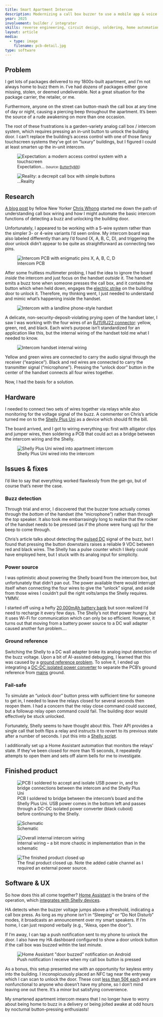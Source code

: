 ```yaml
---
title: Smart Apartment Intercom
description: Modernizing a call box buzzer to use a mobile app & voice assistant
year: 2025
involvement: builder / integrator
skills: reverse engineering, circuit design, soldering, home automation
layout: article
media:
  - type: image
    filename: pcb-detail.jpg
type: software
---
```


## Problem

I get lots of packages delivered to my 1800s-built apartment, and I’m not always home to buzz them in. I’ve had _dozens_ of packages either gone missing, stolen, or deemed undeliverable. Not a great situation for the package carrier, the retailer, or me.

Furthermore, anyone on the street can button-mash the call box at any time of day or night, causing a piercing beep throughout the apartment. It’s been the source of a rude awakening on more than one occasion.

The root of these frustrations is a garden-variety analog call box / intercom system, which requires pressing an in-unit button to unlock the building door. I can’t replace the building’s access control with one of those fancy touchscreen systems they’ve got on “luxury” buildings, but I figured I could at least smarten up the in-unit intercom.

<figure>
  <img src="/project/smart-apartment-intercom/call-box-new.jpg" alt="Expectation: a modern access control system with a touchscreen" />
  <figcaption>Expectation… <span style="font-size: 0.8em">(source: <a href="https://butterflymx.com/products/video-intercoms/12-surface/" target="_blank" rel="noopener noreferrer">ButterflyMX</a>)</span></figcaption>
</figure>

<figure>
  <img src="/project/smart-apartment-intercom/call-box-old.jpg" alt="Reality: a decrepit call box with simple buttons" />
  <figcaption>…Reality</figcaption>
</figure>

## Research

[A blog post](https://chris-m-whong.medium.com/connecting-an-apartment-door-buzzer-to-a-smarthome-hub-4664cf6a3ce4) by fellow New Yorker [Chris Whong](https://chriswhong.com/) started me down the path of understanding call box wiring and how I might automate the basic intercom functions of detecting a buzz and unlocking the building door.

Unfortunately, I appeared to be working with a 5-wire system rather than the simpler 3- or 4-wire variants I’d seen online. My intercom board was also labeled differently than any I’d found (X, A, B, C, D), and triggering the door unlock didn’t appear to be quite as straightforward as connecting two pins.

<figure>
  <img src="/project/smart-apartment-intercom/intercom-pcb.jpg" alt="Intercom PCB with enigmatic pins X, A, B, C, D" />
  <figcaption>Intercom PCB</figcaption>
</figure>

After some fruitless multimeter probing, I had the idea to ignore the board _inside_ the intercom and just focus on the handset _outside_ it. The handset emits a buzz tone when someone presses the call box, and it contains the button which when held down, engages the [electric strike](https://en.wikipedia.org/wiki/Electric_strike) on the building door to unlock it. Therefore, my thinking went, I just needed to understand and mimic what’s happening inside the handset.

<figure>
  <img src="/project/smart-apartment-intercom/intercom-exterior.jpg" alt="Intercom with a landline phone-style handset" />
</figure>

A delicate, non-security-deposit-violating prying open of the handset later, I saw I was working with the four wires of an [RJ11/RJ22 connector](https://en.wikipedia.org/wiki/Registered_jack): yellow, green, red, and black. Each wire’s purpose isn’t standardized for an application like this, but the internal wiring of the handset told me what I needed to know.

<figure>
  <img src="/project/smart-apartment-intercom/handset-internals.jpg" alt="Intercom handset internal wiring" />
</figure>

Yellow and green wires are connected to carry the audio signal through the receiver (“earpiece”). Black and red wires are connected to carry the transmitter signal (“microphone”). Pressing the “unlock door” button in the center of the handset connects all four wires together.

Now, I had the basis for a solution.

## Hardware

I needed to connect two sets of wires together via relays while also monitoring for the voltage signal of the buzz. A commenter on Chris’s article turned me on to the [Shelly Plus Uni](https://us.shelly.com/products/shelly-plus-uni) as a device which should fit the bill.

The board arrived, and I got to wiring everything up: first with alligator clips and jumper wires, then soldering a PCB that could act as a bridge between the intercom wiring and the Shelly.

<figure>
  <img src="/project/smart-apartment-intercom/shelly-detail.jpg" alt="Shelly Plus Uni wired into apartment intercom" />
  <figcaption>Shelly Plus Uni wired into the intercom</ficpation>
</figure>

## Issues & fixes

I’d like to say that everything worked flawlessly from the get-go, but of course that’s never the case.

### Buzz detection

Through trial and error, I discovered that the buzzer tone actually comes through the _bottom_ of the handset (the “microphone”) rather than through the _top_ speaker. It also took me embarrasingly long to realize that the rocker of the handset needs to be pressed (as if the phone were hung up) for the beep to come through.

Chris’s article talks about detecting the [pulsed DC](https://en.wikipedia.org/wiki/Pulsed_DC) signal of the buzz, but I found that pressing the button downstairs raises a reliable 9 VDC between red and black wires. The Shelly has a pulse counter which I likely could have employed here, but I stuck with its analog input for simplicity.

### Power source

I was optimistic about powering the Shelly board from the intercom box, but unfortunately that didn’t pan out. The power available there would interrupt itself when connecting the four wires to give the “unlock” signal, and aside from those wires I couldn’t pull the right volts/amps the Shelly requires. YMMV.

I started off using a hefty [20,000mAh battery bank](https://www.amazon.com/dp/B07H7LFPYX) but soon realized I’d need to recharge it every few days. The Shelly’s not _that_ power hungry, but it uses Wi-Fi for communication which can only be so efficient. However, it turns out that moving from a battery power source to a DC wall adapter caused another fun problem….

### Ground reference

Switching the Shelly to a DC wall adapter broke its analog input detection of the buzz voltage. Upon a bit of AI-assisted debugging, I learned that this was caused by a [ground reference problem](<https://en.wikipedia.org/wiki/Ground_loop_(electricity)>). To solve it, I ended up integrating a [DC-DC isolated power converter](https://www.amazon.com/dp/B0F4DMW44V) to separate the PCB’s ground reference from [mains](https://en.wikipedia.org/wiki/Mains_electricity) ground.

### Fail-safe

To simulate an “unlock door” button press with sufficient time for someone to get in, I needed to leave the relays closed for several seconds then reopen them. I had a concern that the relay close command could succeed, but a followup relay open command could fail. The building door would effectively be stuck unlocked.

Fortunately, Shelly seems to have thought about this. Their API provides a single call that both flips a relay and instructs it to revert to its previous state after a number of seconds. I put this into a [Shelly script](https://gist.github.com/liddiard/b7f80a18b9713dbf5489f85f3077f95d).

I additionally set up a Home Assistant automation that monitors the relays’ state. If they’ve been closed for more than 15 seconds, it repeatedly attempts to open them and sets off alarm bells for me to investigate.

## Finished product

<figure>
  <img src="/project/smart-apartment-intercom/pcb-detail.jpg" alt="PCB I soldered to accept and isolate USB power in, and to bridge connections between the intercom and the Shelly Plus Uni" />
  <figcaption>PCB I soldered to bridge between the intercom’s board and the Shelly Plus Uni. USB power comes in the bottom left and passes through a DC-DC isolated power converter (black cuboid) before continuing to the Shelly.</figcaption>
</figure>

<figure>
  <img src="/project/smart-apartment-intercom/schematic.png" alt="Schematic" />
  <figcaption>Schematic</figcaption>
</figure>

<figure>
  <img src="/project/smart-apartment-intercom/internal-wiring.jpg" alt="Overall internal intercom wiring" />
  <figcaption>Internal wiring – a bit more chaotic in implementation than in the schematic</figcaption>
</figure>

<figure>
  <img src="/project/smart-apartment-intercom/finished-product.jpg" alt="The finished product closed up" />
  <figcaption>The final product closed up. Note the added cable channel as I required an external power source.</figcaption>
</figure>

## Software & UX

So how does this all come together? [Home Assistant](https://www.home-assistant.io/) is the brains of the operation, which [integrates with Shelly devices](https://www.home-assistant.io/integrations/shelly/).

HA detects when the buzzer voltage jumps above a threshold, indicating a call box press. As long as my phone isn’t in “Sleeping” or “Do Not Disturb” modes, it broadcasts an announcement over my smart speakers. If I’m home, I can just respond verbally (e.g., “Alexa, open the door”).

If I’m away, I can tap a push notification sent to my phone to unlock the door. I also have my HA dashboard configured to show a door unlock button if the call box was buzzed wihtin the last minute.

<figure>
  <img src="/project/smart-apartment-intercom/ha-buzz-notification.png" alt="Home Assistant &quot;door buzzed&quot; notification on Android" />
  <figcaption>Push notification I receive when my call box button is pressed</figcaption>
</figure>

As a bonus, this setup presented me with an opportunity for keyless entry into the building. I inconspicuously placed an NFC tag near the entryway which I can scan to unlock the door. These cost [less than 50¢ each](https://www.amazon.com/dp/B07N38MMTT) and are nonfunctional to anyone who doesn’t have my phone, so I don’t mind leaving one out there. It’s a minor but satisfying convenience.

My smartened apartment intercom means that I no longer have to worry about being home to buzz in a delivery or being jolted awake at odd hours by nocturnal button-pressing enthusiasts!
